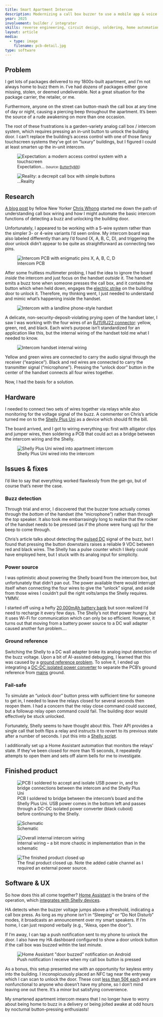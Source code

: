 ```yaml
---
title: Smart Apartment Intercom
description: Modernizing a call box buzzer to use a mobile app & voice assistant
year: 2025
involvement: builder / integrator
skills: reverse engineering, circuit design, soldering, home automation
layout: article
media:
  - type: image
    filename: pcb-detail.jpg
type: software
---
```


## Problem

I get lots of packages delivered to my 1800s-built apartment, and I’m not always home to buzz them in. I’ve had _dozens_ of packages either gone missing, stolen, or deemed undeliverable. Not a great situation for the package carrier, the retailer, or me.

Furthermore, anyone on the street can button-mash the call box at any time of day or night, causing a piercing beep throughout the apartment. It’s been the source of a rude awakening on more than one occasion.

The root of these frustrations is a garden-variety analog call box / intercom system, which requires pressing an in-unit button to unlock the building door. I can’t replace the building’s access control with one of those fancy touchscreen systems they’ve got on “luxury” buildings, but I figured I could at least smarten up the in-unit intercom.

<figure>
  <img src="/project/smart-apartment-intercom/call-box-new.jpg" alt="Expectation: a modern access control system with a touchscreen" />
  <figcaption>Expectation… <span style="font-size: 0.8em">(source: <a href="https://butterflymx.com/products/video-intercoms/12-surface/" target="_blank" rel="noopener noreferrer">ButterflyMX</a>)</span></figcaption>
</figure>

<figure>
  <img src="/project/smart-apartment-intercom/call-box-old.jpg" alt="Reality: a decrepit call box with simple buttons" />
  <figcaption>…Reality</figcaption>
</figure>

## Research

[A blog post](https://chris-m-whong.medium.com/connecting-an-apartment-door-buzzer-to-a-smarthome-hub-4664cf6a3ce4) by fellow New Yorker [Chris Whong](https://chriswhong.com/) started me down the path of understanding call box wiring and how I might automate the basic intercom functions of detecting a buzz and unlocking the building door.

Unfortunately, I appeared to be working with a 5-wire system rather than the simpler 3- or 4-wire variants I’d seen online. My intercom board was also labeled differently than any I’d found (X, A, B, C, D), and triggering the door unlock didn’t appear to be quite as straightforward as connecting two pins.

<figure>
  <img src="/project/smart-apartment-intercom/intercom-pcb.jpg" alt="Intercom PCB with enigmatic pins X, A, B, C, D" />
  <figcaption>Intercom PCB</figcaption>
</figure>

After some fruitless multimeter probing, I had the idea to ignore the board _inside_ the intercom and just focus on the handset _outside_ it. The handset emits a buzz tone when someone presses the call box, and it contains the button which when held down, engages the [electric strike](https://en.wikipedia.org/wiki/Electric_strike) on the building door to unlock it. Therefore, my thinking went, I just needed to understand and mimic what’s happening inside the handset.

<figure>
  <img src="/project/smart-apartment-intercom/intercom-exterior.jpg" alt="Intercom with a landline phone-style handset" />
</figure>

A delicate, non-security-deposit-violating prying open of the handset later, I saw I was working with the four wires of an [RJ11/RJ22 connector](https://en.wikipedia.org/wiki/Registered_jack): yellow, green, red, and black. Each wire’s purpose isn’t standardized for an application like this, but the internal wiring of the handset told me what I needed to know.

<figure>
  <img src="/project/smart-apartment-intercom/handset-internals.jpg" alt="Intercom handset internal wiring" />
</figure>

Yellow and green wires are connected to carry the audio signal through the receiver (“earpiece”). Black and red wires are connected to carry the transmitter signal (“microphone”). Pressing the “unlock door” button in the center of the handset connects all four wires together.

Now, I had the basis for a solution.

## Hardware

I needed to connect two sets of wires together via relays while also monitoring for the voltage signal of the buzz. A commenter on Chris’s article turned me on to the [Shelly Plus Uni](https://us.shelly.com/products/shelly-plus-uni) as a device which should fit the bill.

The board arrived, and I got to wiring everything up: first with alligator clips and jumper wires, then soldering a PCB that could act as a bridge between the intercom wiring and the Shelly.

<figure>
  <img src="/project/smart-apartment-intercom/shelly-detail.jpg" alt="Shelly Plus Uni wired into apartment intercom" />
  <figcaption>Shelly Plus Uni wired into the intercom</ficpation>
</figure>

## Issues & fixes

I’d like to say that everything worked flawlessly from the get-go, but of course that’s never the case.

### Buzz detection

Through trial and error, I discovered that the buzzer tone actually comes through the _bottom_ of the handset (the “microphone”) rather than through the _top_ speaker. It also took me embarrasingly long to realize that the rocker of the handset needs to be pressed (as if the phone were hung up) for the beep to come through.

Chris’s article talks about detecting the [pulsed DC](https://en.wikipedia.org/wiki/Pulsed_DC) signal of the buzz, but I found that pressing the button downstairs raises a reliable 9 VDC between red and black wires. The Shelly has a pulse counter which I likely could have employed here, but I stuck with its analog input for simplicity.

### Power source

I was optimistic about powering the Shelly board from the intercom box, but unfortunately that didn’t pan out. The power available there would interrupt itself when connecting the four wires to give the “unlock” signal, and aside from those wires I couldn’t pull the right volts/amps the Shelly requires. YMMV.

I started off using a hefty [20,000mAh battery bank](https://www.amazon.com/dp/B07H7LFPYX) but soon realized I’d need to recharge it every few days. The Shelly’s not _that_ power hungry, but it uses Wi-Fi for communication which can only be so efficient. However, it turns out that moving from a battery power source to a DC wall adapter caused another fun problem….

### Ground reference

Switching the Shelly to a DC wall adapter broke its analog input detection of the buzz voltage. Upon a bit of AI-assisted debugging, I learned that this was caused by a [ground reference problem](<https://en.wikipedia.org/wiki/Ground_loop_(electricity)>). To solve it, I ended up integrating a [DC-DC isolated power converter](https://www.amazon.com/dp/B0F4DMW44V) to separate the PCB’s ground reference from [mains](https://en.wikipedia.org/wiki/Mains_electricity) ground.

### Fail-safe

To simulate an “unlock door” button press with sufficient time for someone to get in, I needed to leave the relays closed for several seconds then reopen them. I had a concern that the relay close command could succeed, but a followup relay open command could fail. The building door would effectively be stuck unlocked.

Fortunately, Shelly seems to have thought about this. Their API provides a single call that both flips a relay and instructs it to revert to its previous state after a number of seconds. I put this into a [Shelly script](https://gist.github.com/liddiard/b7f80a18b9713dbf5489f85f3077f95d).

I additionally set up a Home Assistant automation that monitors the relays’ state. If they’ve been closed for more than 15 seconds, it repeatedly attempts to open them and sets off alarm bells for me to investigate.

## Finished product

<figure>
  <img src="/project/smart-apartment-intercom/pcb-detail.jpg" alt="PCB I soldered to accept and isolate USB power in, and to bridge connections between the intercom and the Shelly Plus Uni" />
  <figcaption>PCB I soldered to bridge between the intercom’s board and the Shelly Plus Uni. USB power comes in the bottom left and passes through a DC-DC isolated power converter (black cuboid) before continuing to the Shelly.</figcaption>
</figure>

<figure>
  <img src="/project/smart-apartment-intercom/schematic.png" alt="Schematic" />
  <figcaption>Schematic</figcaption>
</figure>

<figure>
  <img src="/project/smart-apartment-intercom/internal-wiring.jpg" alt="Overall internal intercom wiring" />
  <figcaption>Internal wiring – a bit more chaotic in implementation than in the schematic</figcaption>
</figure>

<figure>
  <img src="/project/smart-apartment-intercom/finished-product.jpg" alt="The finished product closed up" />
  <figcaption>The final product closed up. Note the added cable channel as I required an external power source.</figcaption>
</figure>

## Software & UX

So how does this all come together? [Home Assistant](https://www.home-assistant.io/) is the brains of the operation, which [integrates with Shelly devices](https://www.home-assistant.io/integrations/shelly/).

HA detects when the buzzer voltage jumps above a threshold, indicating a call box press. As long as my phone isn’t in “Sleeping” or “Do Not Disturb” modes, it broadcasts an announcement over my smart speakers. If I’m home, I can just respond verbally (e.g., “Alexa, open the door”).

If I’m away, I can tap a push notification sent to my phone to unlock the door. I also have my HA dashboard configured to show a door unlock button if the call box was buzzed wihtin the last minute.

<figure>
  <img src="/project/smart-apartment-intercom/ha-buzz-notification.png" alt="Home Assistant &quot;door buzzed&quot; notification on Android" />
  <figcaption>Push notification I receive when my call box button is pressed</figcaption>
</figure>

As a bonus, this setup presented me with an opportunity for keyless entry into the building. I inconspicuously placed an NFC tag near the entryway which I can scan to unlock the door. These cost [less than 50¢ each](https://www.amazon.com/dp/B07N38MMTT) and are nonfunctional to anyone who doesn’t have my phone, so I don’t mind leaving one out there. It’s a minor but satisfying convenience.

My smartened apartment intercom means that I no longer have to worry about being home to buzz in a delivery or being jolted awake at odd hours by nocturnal button-pressing enthusiasts!
